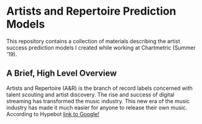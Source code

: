 # Artists and Repertoire Prediction Models

This repository contains a collection of materials describing the artist success prediction models I created while working at Chartmetric (Summer '19).


## A Brief, High Level Overview

Artists and Repertoire (A&R) is the branch of record labels concerned with talent scouting and artist discovery.  The rise and success of digital streaming has transformed the music industry.  This new era of the music industry has made it much easier for anyone to release their own music.  According to Hypebot
[link to Google!](http://google.com)
